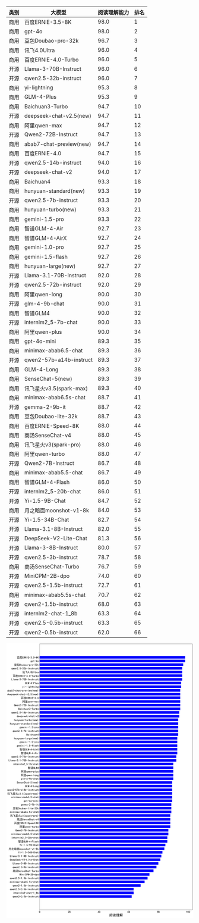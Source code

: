 
| 类别 | 大模型                         | 阅读理解能力 | 排名 |
|-----|------------------------------|---------|----|
|商用|百度ERNIE-3.5-8K|98.0|1|
|商用|gpt-4o|98.0|2|
|商用|豆包Doubao-pro-32k|96.7|3|
|商用|讯飞4.0Ultra|96.0|4|
|商用|百度ERNIE-4.0-Turbo|96.0|5|
|开源|Llama-3-70B-Instruct|96.0|6|
|开源|qwen2.5-32b-instruct|96.0|7|
|商用|yi-lightning|95.3|8|
|商用|GLM-4-Plus|95.3|9|
|商用|Baichuan3-Turbo|94.7|10|
|开源|deepseek-chat-v2.5(new)|94.7|11|
|商用|阿里qwen-max|94.7|12|
|开源|Qwen2-72B-Instruct|94.7|13|
|商用|abab7-chat-preview(new)|94.7|14|
|商用|百度ERNIE-4.0|94.7|15|
|开源|qwen2.5-14b-instruct|94.0|16|
|开源|deepseek-chat-v2|94.0|17|
|商用|Baichuan4|93.3|18|
|商用|hunyuan-standard(new)|93.3|19|
|开源|qwen2.5-7b-instruct|93.3|20|
|商用|hunyuan-turbo(new)|93.3|21|
|商用|gemini-1.5-pro|93.3|22|
|商用|智谱GLM-4-Air|92.7|23|
|商用|智谱GLM-4-AirX|92.7|24|
|商用|gemini-1.0-pro|92.7|25|
|商用|gemini-1.5-flash|92.7|26|
|商用|hunyuan-large(new)|92.7|27|
|开源|Llama-3.1-70B-Instruct|92.0|28|
|开源|qwen2.5-72b-instruct|92.0|29|
|商用|阿里qwen-long|90.0|30|
|开源|glm-4-9b-chat|90.0|31|
|商用|智谱GLM4|90.0|32|
|开源|internlm2_5-7b-chat|90.0|33|
|商用|阿里qwen-plus|90.0|34|
|商用|gpt-4o-mini|89.3|35|
|商用|minimax-abab6.5-chat|89.3|36|
|开源|qwen2-57b-a14b-instruct|89.3|37|
|商用|GLM-4-Long|89.3|38|
|商用|SenseChat-5(new)|89.3|39|
|商用|讯飞星火v3.5(spark-max)|89.3|40|
|商用|minimax-abab6.5s-chat|88.7|41|
|开源|gemma-2-9b-it|88.7|42|
|商用|豆包Doubao-lite-32k|88.7|43|
|商用|百度ERNIE-Speed-8K|88.0|44|
|商用|商汤SenseChat-v4|88.0|45|
|商用|讯飞星火v3(spark-pro)|88.0|46|
|商用|阿里qwen-turbo|88.0|47|
|开源|Qwen2-7B-Instruct|86.7|48|
|商用|minimax-abab5.5-chat|86.7|49|
|商用|智谱GLM-4-Flash|86.0|50|
|开源|internlm2_5-20b-chat|86.0|51|
|开源|Yi-1.5-9B-Chat|84.7|52|
|商用|月之暗面moonshot-v1-8k|84.0|53|
|开源|Yi-1.5-34B-Chat|82.7|54|
|开源|Llama-3.1-8B-Instruct|82.0|55|
|开源|DeepSeek-V2-Lite-Chat|81.3|56|
|开源|Llama-3-8B-Instruct|80.0|57|
|开源|qwen2.5-3b-instruct|78.7|58|
|商用|商汤SenseChat-Turbo|76.7|59|
|开源|MiniCPM-2B-dpo|74.0|60|
|开源|qwen2.5-1.5b-instruct|72.7|61|
|商用|minimax-abab5.5s-chat|70.7|62|
|开源|qwen2-1.5b-instruct|68.0|63|
|开源|internlm2-chat-1_8b|63.3|64|
|开源|qwen2.5-0.5b-instruct|63.3|65|
|开源|qwen2-0.5b-instruct|62.0|66|


![lin](../pic/mrc.png)
